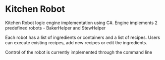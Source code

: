 # Kitchen Robot

Kitchen Robot logic engine implementation using C#.
Engine implements 2 predefined robots - BakerHelper and StewHelper

Each robot has a list of ingredients or containers and a list of recipes.
Users can execute existing recipes, add new recipes or edit the ingredients. 

Control of the robot is currently implemented through the command line

